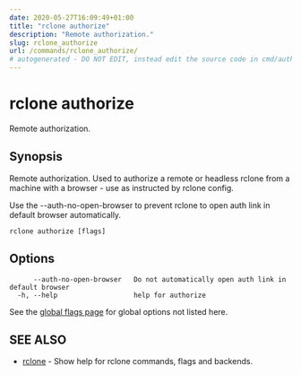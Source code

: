 ```yaml
---
date: 2020-05-27T16:09:49+01:00
title: "rclone authorize"
description: "Remote authorization."
slug: rclone_authorize
url: /commands/rclone_authorize/
# autogenerated - DO NOT EDIT, instead edit the source code in cmd/authorize/ and as part of making a release run "make commanddocs"
---
```

# rclone authorize

Remote authorization.

## Synopsis


Remote authorization. Used to authorize a remote or headless
rclone from a machine with a browser - use as instructed by
rclone config.

Use the --auth-no-open-browser to prevent rclone to open auth
link in default browser automatically.

```
rclone authorize [flags]
```

## Options

```
      --auth-no-open-browser   Do not automatically open auth link in default browser
  -h, --help                   help for authorize
```

See the [global flags page](/flags/) for global options not listed here.

## SEE ALSO

* [rclone](/commands/rclone/)	 - Show help for rclone commands, flags and backends.

